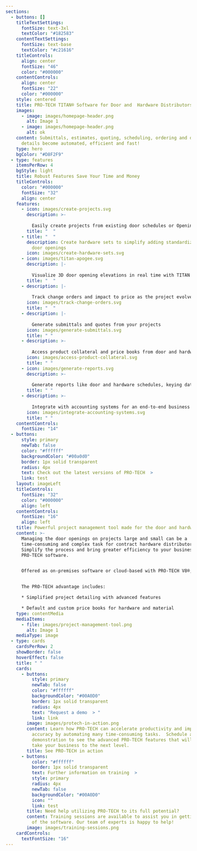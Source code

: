 ```yaml
---
sections:
  - buttons: []
    titleTextSettings:
      fontSize: text-3xl
      textColor: "#182583"
    contentTextSettings:
      fontSize: text-base
      textColor: "#c21616"
    titleControls:
      align: center
      fontSize: "46"
      color: "#000000"
    contentControls:
      align: center
      fontSize: "22"
      color: "#000000"
    style: centered
    title: PRO-TECH TITAN® Software for Door and  Hardware Distributors
    images:
      - image: images/homepage-header.png
        alt: Image 1
      - image: images/homepage-header.png
        alt: ok
    content: Submittals, estimates, quoting, scheduling, ordering and delivery
      details become automated, efficient and fast!
    type: hero
    bgColor: "#D8F2F9"
  - type: features
    itemsPerRow: 4
    bgStyle: light
    title: Robust Features Save Your Time and Money
    titleControls:
      color: "#000000"
      fontSize: "32"
      align: center
    features:
      - icon: images/create-projects.svg
        description: >-
          
          Easily create projects from existing door schedules or Openings Studio™
        title: "  "
      - title: "  "
        description: Create hardware sets to simplify adding standardized hardware to
          door openings
        icon: images/create-hardware-sets.svg
      - icon: images/titan-apogee.svg
        description: |-
          
          Visualize 3D door opening elevations in real time with TITAN APOGEE
        title: "  "
      - description: |-
          
          Track change orders and impact to price as the project evolves
        icon: images/track-change-orders.svg
        title: "  "
      - description: |-
          
          Generate submittals and quotes from your projects
        icon: images/generate-submittals.svg
        title: " "
      - description: >-
          
          Access product collateral and price books from door and hardware manufacturers
        icon: images/access-product-collateral.svg
        title: " "
      - icon: images/generate-reports.svg
        description: >-
          
          Generate reports like door and hardware schedules, keying data and material cost
        title: " "
      - description: >-
          
          Integrate with accounting systems for an end-to-end business experience
        icon: images/integrate-accounting-systems.svg
        title: " "
    contentControls:
      fontSize: "14"
  - buttons:
      style: primary
      newTab: false
      color: "#ffffff"
      backgroundColor: "#00a0d0"
      border: 1px solid transparent
      radius: 4px
      text: Check out the latest versions of PRO-TECH  >
      link: test
    layout: imageLeft
    titleControls:
      fontSize: "32"
      color: "#000000"
      align: left
    contentControls:
      fontSize: "16"
      align: left
    title: Powerful project management tool made for the door and hardware industry
    content: >-
      Managing the door openings on projects large and small can be a
      time-consuming and complex task for contract hardware distributors.
      Simplify the process and bring greater efficiency to your business with
      PRO-TECH software.


      Offered as on-premises software or cloud-based with PRO-TECH V8®, or exclusively on the cloud as PRO-TECH TITAN®. Help for your most time-consuming tasks is here!  


      The PRO-TECH advantage includes:

      * Simplified project detailing with advanced features

      * Default and custom price books for hardware and material
    type: contentMedia
    mediaItems:
      - file: images/project-management-tool.png
        alt: Image 1
    mediaType: image
  - type: cards
    cardsPerRow: 2
    showBorder: false
    hoverEffect: false
    title: " "
    cards:
      - buttons:
          style: primary
          newTab: false
          color: "#ffffff"
          backgroundColor: "#00A0D0"
          border: 1px solid transparent
          radius: 4px
          text: "Request a demo  > "
          link: link
        image: images/protech-in-action.png
        content: Learn how PRO-TECH can accelerate productivity and improve project
          accuracy by automating many time-consuming tasks.  Schedule a software
          demonstration to see the advanced PRO-TECH features that will help
          take your business to the next level. 
        title: See PRO-TECH in action
      - buttons:
          color: "#ffffff"
          border: 1px solid transparent
          text: Further information on training  >
          style: primary
          radius: 4px
          newTab: false
          backgroundColor: "#00A0D0"
          icon: ""
          link: test
        title: Need help utilizing PRO-TECH to its full potential?
        content: Training sessions are available to assist you in getting the most out
          of the software. Our team of experts is happy to help!
        image: images/training-sessions.png
    cardControls:
      textFontSize: "16"
---
```

